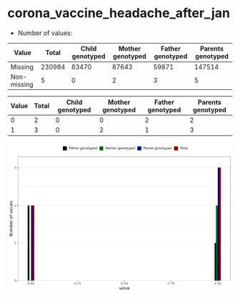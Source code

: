 # corona_vaccine_headache_after_jan
- Number of values:

| Value | Total | Child genotyped | Mother genotyped | Father genotyped | Parents genotyped |
| ----- | ----- | --------------- | ---------------- | ---------------- |---------------- |
| Missing | 230984 | 83470 | 87643 | 59871 | 147514 |
| Non-missing | 5 | 0 | 2 | 3 | 5 |

| Value | Total | Child genotyped | Mother genotyped | Father genotyped | Parents genotyped |
| ----- | ----- | --------------- | ---------------- | ---------------- |---------------- |
| 0 | 2 | 0 | 0 | 2 | 2 |
| 1 | 3 | 0 | 2 | 1 | 3 |



![](corona_vaccine_headache_after_jan_n.png)



